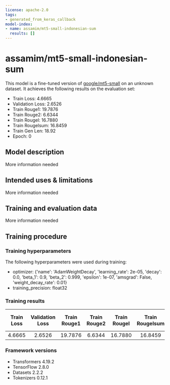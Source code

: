 ```yaml
---
license: apache-2.0
tags:
- generated_from_keras_callback
model-index:
- name: assamim/mt5-small-indonesian-sum
  results: []
---
```


<!-- This model card has been generated automatically according to the information Keras had access to. You should
probably proofread and complete it, then remove this comment. -->

# assamim/mt5-small-indonesian-sum

This model is a fine-tuned version of [google/mt5-small](https://huggingface.co/google/mt5-small) on an unknown dataset.
It achieves the following results on the evaluation set:
- Train Loss: 4.6665
- Validation Loss: 2.6526
- Train Rouge1: 19.7876
- Train Rouge2: 6.6344
- Train Rougel: 16.7880
- Train Rougelsum: 16.8459
- Train Gen Len: 18.92
- Epoch: 0

## Model description

More information needed

## Intended uses & limitations

More information needed

## Training and evaluation data

More information needed

## Training procedure

### Training hyperparameters

The following hyperparameters were used during training:
- optimizer: {'name': 'AdamWeightDecay', 'learning_rate': 2e-05, 'decay': 0.0, 'beta_1': 0.9, 'beta_2': 0.999, 'epsilon': 1e-07, 'amsgrad': False, 'weight_decay_rate': 0.01}
- training_precision: float32

### Training results

| Train Loss | Validation Loss | Train Rouge1 | Train Rouge2 | Train Rougel | Train Rougelsum | Train Gen Len | Epoch |
|:----------:|:---------------:|:------------:|:------------:|:------------:|:---------------:|:-------------:|:-----:|
| 4.6665     | 2.6526          | 19.7876      | 6.6344       | 16.7880      | 16.8459         | 18.92         | 0     |


### Framework versions

- Transformers 4.19.2
- TensorFlow 2.8.0
- Datasets 2.2.2
- Tokenizers 0.12.1
